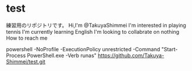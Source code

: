 # test
練習用のリポジトリです。
Hi,I'm @TakuyaShimmei
I'm interested in playing tennis
I'm currently learning English
I'm looking to collabrate on nothing
How to reach me 

powershell -NoProfile -ExecutionPolicy unrestricted -Command "Start-Process PowerShell.exe -Verb runas"
https://github.com/Takuya-Shimmei/test.git
